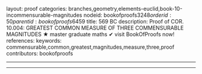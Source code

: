 layout: proof
categories: branches,geometry,elements-euclid,book-10-incommensurable-magnitudes
nodeid: bookofproofs$3248
orderid: 50
parentid: bookofproofs$6459
title: 569 BC
description:  Proof of COR. 10.004: GREATEST COMMON MEASURE OF THREE COMMENSURABLE MAGNITUDES &#9733; master graduate maths &#10004; visit BookOfProofs now!
references: 
keywords: commensurable,common,greatest,magnitudes,measure,three,proof
contributors: bookofproofs

---


---


